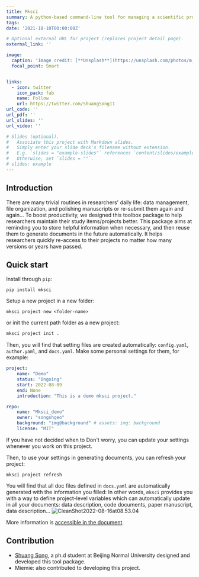 ```yaml
---
title: Mksci
summary: A python-based command-line tool for managing a scientific project, saving you from aggravating version iteration of documents before getting published.
tags:
date: '2021-10-10T00:00:00Z'

# Optional external URL for project (replaces project detail page).
external_link: ''

image:
  caption: 'Image credit: [**Unsplash**](https://unsplash.com/photos/m_HRfLhgABo)'
  focal_point: Smart


links:
  - icon: twitter
    icon_pack: fab
    name: Follow
    url: https://twitter.com/ShuangSong11
url_code: ''
url_pdf: ''
url_slides: ''
url_video: ''

# Slides (optional).
#   Associate this project with Markdown slides.
#   Simply enter your slide deck's filename without extension.
#   E.g. `slides = "example-slides"` references `content/slides/example-slides.md`.
#   Otherwise, set `slides = ""`.
# slides: example
---
```


## Introduction
There are many trivial routines in researchers' daily life: data management, file organization, and polishing manuscripts or re-submit them again and again... To boost productivity, we designed this toolbox package to help researchers maintain their study items/projects better. This package aims at reminding you to store helpful information when necessary, and then reuse them to generate documents in the future automatically. It helps researchers quickly re-access to their projects no matter how many versions or years have passed. 

## Quick start

Install through `pip`:
```shell
pip install mksci
```

Setup a new project in a new folder:
```shell
mksci project new <folder-name>
```
or init the current path folder as a new project:
```bash
mksci project init .
```

Then, you will find that setting files are created automatically: `config.yaml`, `author.yaml`, and `docs.yaml`. Make some personal settings for them, for example: 
```yaml
project:
	name: "Demo"
	status: "Ongoing"
	start: 2022-08-09
	end: None
	introduction: "This is a demo mksci project."

repo:
	name: "Mksci_demo"
	owner: "songshgeo"
	background: "img@background" # assets: img: background
	license: "MIT"
```

If you have not decided when to Don't worry, you can update your settings whenever you work on this project. 

Then, to use your settings in generating documents, you can refresh your project: 

```shell
mksci project refresh
```

You will find that all doc files defined in `docs.yaml` are automatically generated with the information you filled: 
In other words, `mksci` provides you with a way to define project-level variables which can automatically update in all your documents: data description, code documents, paper manuscript, data description...
![CleanShot2022-08-16at08.53.04](https://songshgeo-picgo-1302043007.cos.ap-beijing.myqcloud.com/uPic/CleanShot%202022-08-16%20at%2008.53.04.png)

More information is [accessible in the document](#).

## Contribution
- [Shuang Song](https://cv.songshgeo.com/), a ph.d student at Beijing Normal University designed and developed this tool package.
- Miemie: also contributed to developing this project.
